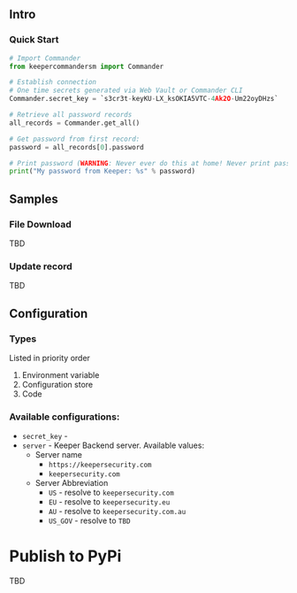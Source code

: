 

## Intro
### Quick Start

```python
# Import Commander
from keepercommandersm import Commander

# Establish connection
# One time secrets generated via Web Vault or Commander CLI
Commander.secret_key = `s3cr3t-keyKU-LX_ksOKIA5VTC-4Ak2O-Um22oyDHzs`

# Retrieve all password records
all_records = Commander.get_all()

# Get password from first record:
password = all_records[0].password

# Print password (WARNING: Never ever do this at home! Never print password like this 😉)
print("My password from Keeper: %s" % password)
```

## Samples
### File Download
TBD

### Update record
TBD

## Configuration

### Types

Listed in priority order
1. Environment variable
1. Configuration store
1. Code

### Available configurations:

- `secret_key` - 
- `server` - Keeper Backend server. Available values: 
    - Server name
        - `https://keepersecurity.com`
        - `keepersecurity.com`
    - Server Abbreviation
        - `US` - resolve to `keepersecurity.com` 
        - `EU` - resolve to `keepersecurity.eu`
        - `AU` - resolve to `keepersecurity.com.au`
        - `US_GOV` - resolve to `TBD`



# Publish to PyPi

TBD